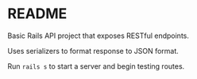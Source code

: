 # README

Basic Rails API project that exposes RESTful endpoints.

Uses serializers to format response to JSON format.

Run `rails s` to start a server and begin testing routes.

